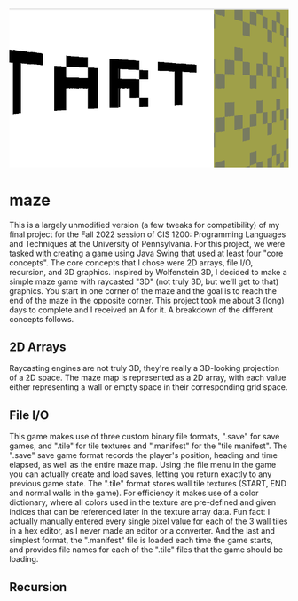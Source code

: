 <img src="demo.gif">

# maze
This is a largely unmodified version (a few tweaks for compatibility) of my final project for the Fall 2022 session of CIS 1200: Programming Languages and Techniques at the University of Pennsylvania. For this project, we were tasked with creating a game using Java Swing that used at least four "core concepts". The core concepts that I chose were 2D arrays, file I/O, recursion, and 3D graphics. Inspired by Wolfenstein 3D, I decided to make a simple maze game with raycasted "3D" (not truly 3D, but we'll get to that) graphics. You start in one corner of the maze and the goal is to reach the end of the maze in the opposite corner. This project took me about 3 (long) days to complete and I received an A for it. A breakdown of the different concepts follows.
## 2D Arrays
Raycasting engines are not truly 3D, they're really a 3D-looking projection of a 2D space. The maze map is represented as a 2D array, with each value either representing a wall or empty space in their corresponding grid space.
## File I/O
This game makes use of three custom binary file formats, ".save" for save games, and ".tile" for tile textures and ".manifest" for the "tile manifest". The ".save" save game format records the player's position, heading and time elapsed, as well as the entire maze map. Using the file menu in the game you can actually create and load saves, letting you return exactly to any previous game state. The ".tile" format stores wall tile textures (START, END and normal walls in the game). For efficiency it makes use of a color dictionary, where all colors used in the texture are pre-defined and given indices that can be referenced later in the texture array data. Fun fact: I actually manually entered every single pixel value for each of the 3 wall tiles in a hex editor, as I never made an editor or a converter. And the last and simplest format, the ".manifest" file is loaded each time the game starts, and provides file names for each of the ".tile" files that the game should be loading.
## Recursion
